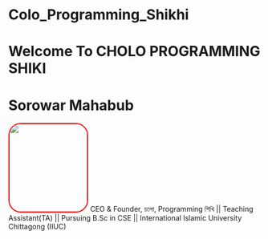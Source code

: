 # Colo_Programming_Shikhi


# Welcome To CHOLO PROGRAMMING SHIKI

# **Sorowar Mahabub**
<img src="https://avatars.githubusercontent.com/u/76944781?v=4" style=" width: 155px; height: 175px; border: 2px solid red; border-radius: 25px" >
CEO & Founder, চলো, Programming শিখি || Teaching Assistant(TA) || Pursuing B.Sc in CSE || International Islamic University Chittagong (IIUC)
